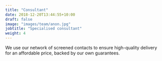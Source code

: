 ```yaml
---
title: "Consultant"
date: 2018-12-20T13:44:55+10:00
draft: false
image: "images/team/anon.jpg"
jobtitle: "Specialised consultant"
weight: 4
---
```


We use our network of screened contacts to ensure high-quality delivery for an affordable price, backed by our own guarantees.
